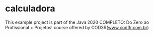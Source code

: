 # calculadora
This example project is part of the Java 2020 COMPLETO: Do Zero ao Profissional + Projetos! course offered by COD3R(www.cod3r.com.br)
